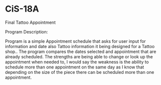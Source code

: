 # CiS-18A
Final Tattoo Appointment

Program Description:

Program is a simple Appointment schedule that asks for user input for information and date also Tattoo information it being designed for a Tattoo shop.. The program compares the dates selected and appointment that are already scheduled. The strengths are being able to change or look up the appointment when needed to, I would say the weakness is the ability to schedule more than one appointment on the same day as I know that depending on the size of the piece there can be scheduled more than one appointment.
